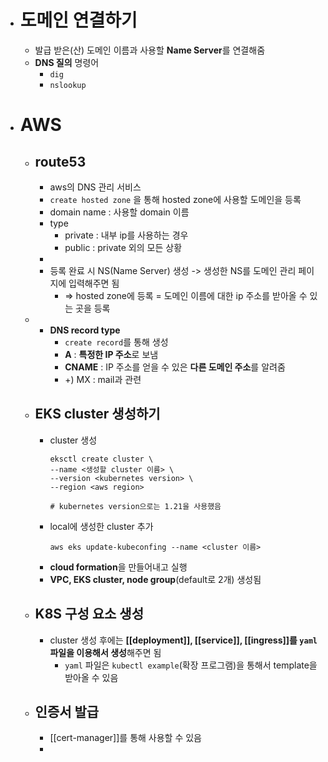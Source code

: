 - # 도메인 연결하기
	- 발급 받은(산) 도메인 이름과 사용할  **Name Server**를 연결해줌
	- **DNS 질의** 명령어
		- `dig`
		- `nslookup`
- # AWS
	- ## route53
		- aws의 DNS 관리 서비스
		- `create hosted zone` 을 통해 hosted zone에 사용할 도메인을 등록
		- domain name : 사용할 domain 이름
		- type
			- private : 내부 ip를 사용하는 경우
			- public :  private 외의 모든 상황
		-
		- 등록 완료 시 NS(Name Server) 생성 -> 생성한 NS를 도메인 관리 페이지에 입력해주면 됨
			- => hosted zone에 등록 = 도메인 이름에 대한 ip 주소를 받아올 수 있는 곳을 등록
	-
		- **DNS record type**
			- `create record`를 통해 생성
			- **A** : **특정한 IP 주소**로 보냄
			- **CNAME** :  IP 주소를 얻을 수 있은 **다른 도메인 주소**를 알려줌
			- +) MX : mail과 관련
	- ## EKS cluster 생성하기
		- cluster 생성
		  ```
		  eksctl create cluster \
		  --name <생성할 cluster 이름> \
		  --version <kubernetes version> \ 
		  --region <aws region>
		  
		  # kubernetes version으로는 1.21을 사용했음
		  ```
		- local에 생성한 cluster 추가
		  ```
		  aws eks update-kubeconfing --name <cluster 이름>
		  ```
		- **cloud formation**을 만들어내고 실행
		- **VPC, EKS cluster, node group**(default로 2개) 생성됨
	- ## K8S 구성 요소 생성
		- cluster 생성 후에는 **[[deployment]], [[service]], [[ingress]]를 `yaml` 파일을 이용해서 생성**해주면 됨
			- `yaml` 파일은 `kubectl example`(확장 프로그램)을 통해서 template을 받아올 수 있음
	- ## 인증서 발급
		- [[cert-manager]]를 통해 사용할 수 있음
		-